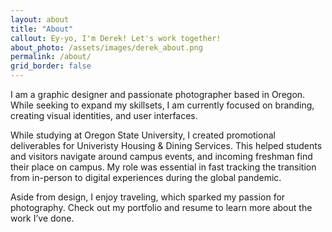```yaml
---
layout: about
title: "About"
callout: Ey-yo, I'm Derek! Let's work together!
about_photo: /assets/images/derek_about.png
permalink: /about/
grid_border: false
---
```


I am a graphic designer and passionate photographer based in Oregon. While seeking to expand my skillsets, I am currently focused on branding, creating visual identities, and user interfaces.

While studying at Oregon State University, I created promotional deliverables for Univeristy Housing & Dining Services. This helped students and visitors navigate around campus events, and incoming freshman find their place on campus. My role was essential in fast tracking the transition from in-person to digital experiences during the global pandemic.

Aside from design, I enjoy traveling, which sparked my passion for photography. Check out my portfolio and resume to learn more about the work I’ve done.